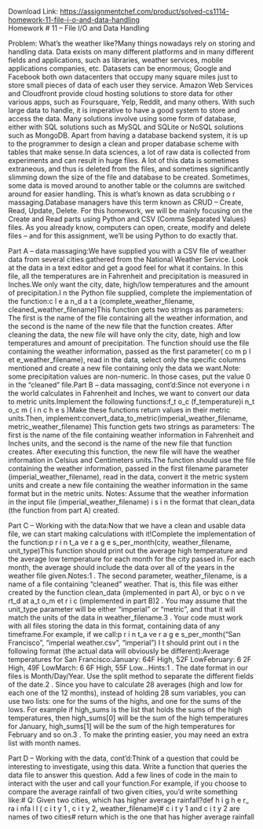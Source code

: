 Download Link: https://assignmentchef.com/product/solved-cs1114-homework-11-file-i-o-and-data-handling
<br>
Homework # 11 – File I/O and Data Handling

Problem: What’s the weather like?Many things nowadays rely on storing and handling data. Data exists on many different platforms and in many different fields and applications, such as libraries, weather services, mobile applications companies, etc. Datasets can be enormous; Google and Facebook both own datacenters that occupy many square miles just to store small pieces of data of each user they service. Amazon Web Services and Cloudfront provide cloud hosting solutions to store data for other various apps, such as Foursquare, Yelp, Reddit, and many others. With such large data to handle, it is imperative to have a good system to store and access the data. Many solutions involve using some form of database, either with SQL solutions such as MySQL and SQLite or NoSQL solutions such as MongoDB. Apart from having a database backend system, it is up to the programmer to design a clean and proper database scheme with tables that make sense.In data sciences, a lot of raw data is collected from experiments and can result in huge files. A lot of this data is sometimes extraneous, and thus is deleted from the files, and sometimes significantly slimming down the size of the file and database to be created. Sometimes, some data is moved around to another table or the columns are switched around for easier handling. This is what’s known as data scrubbing o r massaging.Database managers have this term known as CRUD – Create, Read, Update, Delete. For this homework, we will be mainly focusing on the Create and Read parts using Python and CSV (Comma Separated Values) files. As you already know, computers can open, create, modify and delete files – and for this assignment, we’ll be using Python to do exactly that.

Part A – data massaging:We have supplied you with a CSV file of weather data from several cities gathered from the National Weather Service. Look at the data in a text editor and get a good feel for what it contains. In this file, all the temperatures are in Fahrenheit and precipitation is measured in Inches.We only want the city, date, high/low temperatures and the amount of precipitation.I n the Python file supplied, complete the implementation of the function:c l e a n_d a t a (complete_weather_filename, cleaned_weather_filename)This function gets two strings as parameters: The first is the name of the file containing all the weather information, and the second is the name of the new file that the function creates. After cleaning the data, the new file will have only the city, date, high and low temperatures and amount of precipitation. The function should use the file containing the weather information, passed as the first parameter( co m p l et e_weather_filename), read in the data, select only the specific columns mentioned and create a new file containing only the data we want.Note: some precipitation values are non-numeric. In those cases, put the value 0 in the “cleaned” file.Part B – data massaging, cont’d:Since not everyone i n the world calculates in Fahrenheit and Inches, we want to convert our data to metric units.Implement the following functions:f_t o_c (f_temperature)i n_t o_c m ( i n c h e s )Make these functions return values in their metric units.Then, implement:convert_data_to_metric(imperial_weather_filename, metric_weather_filename) This function gets two strings as parameters: The first is the name of the file containing weather information in Fahrenheit and Inches units, and the second is the name of the new file that function creates. After executing this function, the new file will have the weather information in Celsius and Centimeters units.The function should use the file containing the weather information, passed in the first filename parameter (imperial_weather_filename), read in the data, convert it the metric system units and create a new file containing the weather information in the same format but in the metric units. Notes: Assume that the weather information in the input file (imperial_weather_filename) i s i n the format that clean_data (the function from part A) created.

Part C – Working with the data:Now that we have a clean and usable data file, we can start making calculations with it!Complete the implementation of the function:p r i n t_a ve r a g e s_per_month(city, weather_filename, unit_type)This function should print out the average high temperature and the average low temperature for each month for the city passed in. For each month, the average should include the data over all of the years in the weather file given.Notes:1 . The second parameter, weather_filename, is a name of a file containing “cleaned” weather. That is, this file was either created by the function clean_data (implemented in part A), or byc o n ve rt_d at a_t o_m et r i c (implemented in part B)2 . You may assume that the unit_type parameter will be either “imperial” or “metric”, and that it will match the units of the data in weather_filename.3 . Your code must work with all files storing the data in this format, containing data of any timeframe.For example, if we call:p r i n t_a ve r a g e s_per_month(“San Francisco”, “imperial weather.csv”, “imperial”) I t should print out i n the following format (the actual data will obviously be different):Average temperatures for San Francisco:January: 64F High, 52F LowFebruary: 6 2F High, 49F LowMarch: 6 6F High, 55F Low...Hints:1 . The date format in our files is Month/Day/Year. Use the split method to separate the different fields of the date.2 . Since you have to calculate 28 averages (high and low for each one of the 12 months), instead of holding 28 sum variables, you can use two lists: one for the sums of the highs, and one for the sums of the lows. For example if high_sums is the list that holds the sums of the high temperatures, then high_sums[0] will be the sum of the high temperatures for January, high_sums[1] will be the sum of the high temperatures for February and so on.3 . To make the printing easier, you may need an extra list with month names.

Part D – Working with the data, cont’d:Think of a question that could be interesting to investigate, using this data. Write a function that queries the data file to answer this question. Add a few lines of code in the main to interact with the user and call your function.For example, if you choose to compare the average rainfall of two given cities, you’d write something like:# Q: Given two cities, which has higher average rainfall?def h i g h e r_ ra i nfa l l ( c i t y 1 , c i t y 2, weather_filename)# c i t y 1 and c i t y 2 are names of two cities# return which is the one that has higher average rainfall